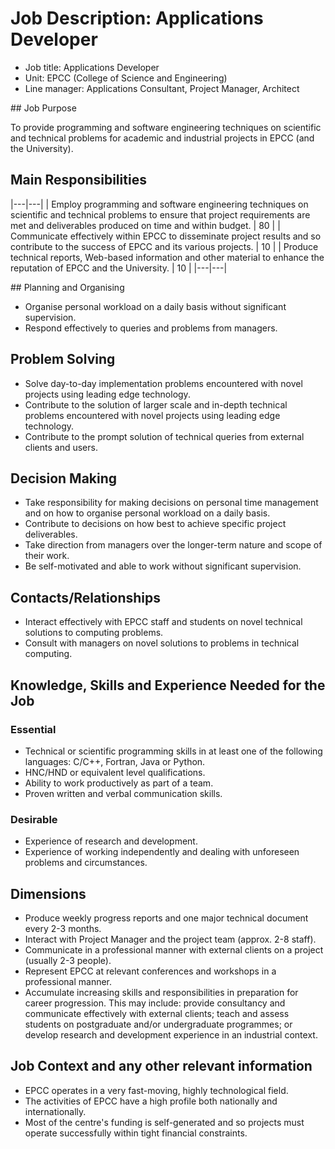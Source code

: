 # Job Description: Applications Developer

   - Job title: Applications Developer
   - Unit: EPCC (College of Science and Engineering)
   - Line manager: Applications Consultant, Project Manager, Architect

## Job Purpose

To provide programming and software engineering techniques on scientific and technical problems for academic and industrial projects in EPCC (and the University). 

## Main Responsibilities

|---|---|
| Employ programming and software engineering techniques on scientific and technical problems to ensure that project requirements are met and deliverables produced on time and within budget. | 80 |
| Communicate effectively within EPCC to disseminate project results and so contribute to the success of EPCC and its various projects. | 10 |
| Produce technical reports, Web-based information and other material to enhance the reputation of EPCC and the University. | 10 |
|---|---|

## Planning and Organising

   - Organise personal workload on a daily basis without significant supervision. 
   - Respond effectively to queries and problems from managers. 

## Problem Solving

   - Solve day-to-day implementation problems encountered with novel projects using leading edge technology. 
   - Contribute to the solution of larger scale and in-depth technical problems encountered with novel projects using leading edge technology. 
   - Contribute to the prompt solution of technical queries from external clients and users. 

## Decision Making

   - Take responsibility for making decisions on personal time management and on how to organise personal workload on a daily basis. 
   - Contribute to decisions on how best to achieve specific project deliverables. 
   - Take direction from managers over the longer-term nature and scope of their work. 
   - Be self-motivated and able to work without significant supervision. 

## Contacts/Relationships 

   - Interact effectively with EPCC staff and students on novel technical solutions to computing problems. 
   - Consult with managers on novel solutions to problems in technical computing. 

## Knowledge, Skills and Experience Needed for the Job

### Essential

   - Technical or scientific programming skills in at least one of the following languages: C/C++, Fortran, Java or Python. 
   - HNC/HND or equivalent level qualifications. 
   - Ability to work productively as part of a team.
   - Proven written and verbal communication skills.

### Desirable

   - Experience of research and development. 
   - Experience of working independently and dealing with unforeseen problems and circumstances.

## Dimensions 

   - Produce weekly progress reports and one major technical document every 2-3 months. 
   - Interact with Project Manager and the project team (approx. 2-8 staff). 
   - Communicate in a professional manner with external clients on a project (usually 2-3 people). 
   - Represent EPCC at relevant conferences and workshops in a professional manner. 
   - Accumulate increasing skills and responsibilities in preparation for career progression. This may include: provide consultancy and communicate effectively with external clients; teach and assess students on postgraduate and/or undergraduate programmes; or develop research and development experience in an industrial context. 

## Job Context and any other relevant information

   - EPCC operates in a very fast-moving, highly technological field. 
   - The activities of EPCC have a high profile both nationally and internationally. 
   - Most of the centre's funding is self-generated and so projects must operate successfully within tight financial constraints.


